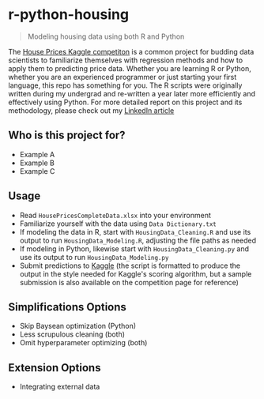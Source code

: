 # r-python-housing
>Modeling housing data using both R and Python

The [House Prices Kaggle competiton](https://www.kaggle.com/c/house-prices-advanced-regression-techniques) is a common project for budding data scientists to familiarize themselves with regression methods and how to apply them to predicting price data. Whether you are learning R or Python, whether you are an experienced programmer or just starting your first language, this repo has something for you. The R scripts were originally written during my undergrad and re-written a year later more efficiently and effectively using Python. For more detailed report on this project and its methodology, please check out my [LinkedIn article](https://www.linkedin.com/pulse/how-i-upskilled-my-data-science-expertise-python-alex-motter/)

Who is this project for?
------------------------
- Example A
- Example B
- Example C


Usage
--------
- Read `HousePricesCompleteData.xlsx` into your environment
- Familiarize yourself with the data using `Data Dictionary.txt`
- If modeling the data in R, start with `HousingData_Cleaning.R` and use its output to run `HousingData_Modeling.R`, adjusting the file paths as needed
- If modeling in Python, likewise start with `HousingData_Cleaning.py` and use its output to run `HousingData_Modeling.py`
- Submit predictions to [Kaggle](https://www.kaggle.com/c/house-prices-advanced-regression-techniques) (the script is formatted to produce the output in the style needed for Kaggle's scoring algorithm, but a sample submission is also available on the competition page for reference)


Simplifications Options 
------------------
- Skip Baysean optimization (Python)
- Less scrupulous cleaning (both)
- Omit hyperparameter optimizing (both)


Extension Options 
-----------------
- Integrating external data
